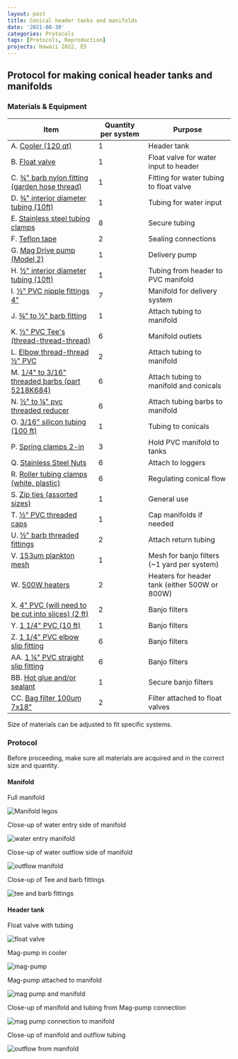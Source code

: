 ```yaml
---
layout: post
title: Conical header tanks and manifolds
date: '2021-08-30'
categories: Protocols
tags: [Protocols, Reproduction]
projects: Hawaii 2022, E5
---
```


## Protocol for making conical header tanks and manifolds 

### Materials & Equipment

| Item                                            | Quantity per system | Purpose                                       |
| ----------------------------------------------- | ------------------- | --------------------------------------------- |
| A. [Cooler (120 qt)](https://www.amazon.com/gp/product/B004QILD6W/ref=ppx_yo_dt_b_search_asin_title?ie=UTF8&th=1&pldnSite=1)                                 | 1                   | Header tank |                                    |
| B. [Float valve](https://www.amazon.com/Trough-Matic®-Stock-Water-Tank/dp/B000B4GTPK/ref=sr_1_3?crid=1UCWK3H0F8YNQ&keywords=float+valve+livestock+water+tank&qid=1660255178&sprefix=float+valve+livestock+water+tank%2Caps%2C184&sr=8-3&qty=4#)                                     | 1                   | Float valve for water input to header         |
| C. [¾" barb nylon fitting (garden hose thread)](https://www.lowes.com/pd/B-K-3-4-in-Barbed-Barb-x-Garden-Hose-Adapter-Fitting/1000505049)      | 1                   | Fitting for water tubing to float valve       |
| D. [¾" interior diameter tubing (10ft)](https://www.lowes.com/pd/EZ-FLO-3-4-in-Inner-Diameter-x-10-ft-PVC-Clear-Vinyl-Tubing/1000365037)              | 1                   | Tubing for water input                        |
| E. [Stainless steel tubing clamps](https://www.amazon.com/gp/product/B08TW6L32G/ref=sw_img_1?smid=A1FIDH9D8GO0ME&psc=1)                  | 8                   | Secure tubing                                 |
| F. [Teflon tape](https://www.lowes.com/pd/Oatey-0-6-in-x-43-ft-Plumber-s-Tape/4751313)                                   | 2                   | Sealing connections                           |
| G. [Mag Drive pump (Model 2)](https://dannermfg.com/products/supreme-aqua-mag-magnetic-drive-water-pumps)                        | 1                   | Delivery pump                                 |
| H. [½" interior diameter tubing (10ft)](https://www.lowes.com/pd/EZ-FLO-1-2-in-Inner-Diameter-x-10-ft-PVC-Clear-Vinyl-Tubing/1000180551)              | 1                   | Tubing from header to PVC manifold            |
| I. [½" PVC nipple fittings 4"](https://www.lowes.com/pd/LASCO-1-2-in-x-1-2-in-x-1-2-in-dia-x-4-in-L-Schedule-80-Nipples-PVC-Fitting/3381486)                     | 7                   | Manifold for delivery system                  |
| J. [¾" to ½" barb fitting](https://www.lowes.com/pd/LASCO-3-4-in-x-1-2-in-Dia-Adapter-Plastic-Coil-Fitting/50139800)                           | 1                   | Attach tubing to manifold                     |
| K. [½" PVC Tee's (thread-thread-thread)](https://www.lowes.com/pd/LASCO-1-2-in-x-1-2-in-x-1-2-in-x-1-2-in-dia-Tee-PVC-Fitting/3447452?cm_mmc=shp-_-c-_-prd-_-plb-_-ggl-_-LIA_PLB_142_Pipe-Fittings-_-3447452-_-local-_-0-_-0&ds_rl=1286981&gclid=CjwKCAjw9-KTBhBcEiwAr19ig-ljuKveNWFA5uqwWFzKLfrxOjhxMdiDTvZycaPqb0BKuFYeYIHcIRoCR60QAvD_BwE&gclsrc=aw.ds)             | 6                   | Manifold outlets                              |
| L. [Elbow thread-thread ½" PVC](https://www.lowes.com/pd/Charlotte-Pipe-1-2-IN-SCH40-90-DEG-ELBOW/5012475131)                      | 2                   | Attach tubing to manifold                     |
| M. [1/4" to 3/16" threaded barbs (part 5218K684)](https://www.mcmaster.com/barbed-tube-fittings/for-hose-id~3-16/material~plastic/)    | 6                   | Attach tubing to manifold and conicals        |
| N. [½" to ¼" pvc threaded reducer](https://www.mcmaster.com/reducers/type~bushing/material~plastic/standard-wall-plastic-pipe-fittings-for-water/)                   | 6                   | Attach tubing barbs to manifold               |
| O. [3/16" silicon tubing (100 ft)](https://pentairaes.com/silicone-tubing-3-16.html)                   | 1                   | Tubing to conicals                            |
| P. [Spring clamps 2-in](https://www.amazon.com/gp/product/B086DMZ6V6/ref=sw_img_1?smid=AXP93JQNCCGB6&psc=1)                              | 3                   | Hold PVC manifold to tanks                    |
| Q. [Stainless Steel Nuts](https://www.lowes.com/pd/Hillman-1-2-in-x-13-Stainless-Steel-Hex-Nut/1000213001)                            | 6                   | Attach to loggers                             |
| R. [Roller tubing clamps (white, plastic)](https://www.wpiinc.com/14041-60-roller-clamp-3-16?gclid=CjwKCAjw0dKXBhBPEiwA2bmObdPwucTLsgDJmV8YZpMY5vKEa-4CGn6s1NITZBD7hGtGHeUrtVsrYBoCVwIQAvD_BwE)           | 6                   | Regulating conical flow                       |
| S. [Zip ties (assorted sizes)](https://www.lowes.com/pd/Utilitech-500-Pack-Cable-Ties/1000865854)                       | 1                   | General use                                   |
| T. [½" PVC threaded caps](https://www.lowes.com/pd/LASCO-1-2-in-x-1-2-in-dia-Cap-PVC-Fitting/3371572)                            | 1                   | Cap manifolds if needed                       |
| U. [½" barb threaded fittings](https://www.lowes.com/pd/B-K-1-2-in-Barbed-Barb-x-MIP-Adapter-Fitting/1000505043)                       | 2                   | Attach return tubing                          |
| V. [153um plankton mesh](https://shop.sciencefirst.com/wildco/nitex-bolting-cloth/6414-nitex-bolting-cloth-nitex-153m.html)                             | 1                   | Mesh for banjo filters (~1 yard per system)   |
| W. [500W heaters](https://www.bulkreefsupply.com/finnex-th-deluxe-titanium-heating-element-with-plastic-guard.html)                                    | 2                   | Heaters for header tank (either 500W or 800W) |
| X. [4" PVC (will need to be cut into slices) (2 ft)](https://www.lowes.com/pd/Charlotte-Pipe-4-in-x-2-ft-Sch-40-Cellcore-PVC-DWV-Pipe/3223375) | 2                   | Banjo filters                                 |
| Y. [1 1/4" PVC (10 ft)](https://www.lowes.com/pd/Charlotte-Pipe-1-1-4-in-x-10-ft-370-Sch-40-Solidcore-PVC-DWV-Pipe/3133097)                             | 1                   | Banjo filters                                 |
| Z. [1 1/4" PVC elbow slip fitting](https://www.lowes.com/pd/LASCO-1-1-4-in-x-1-1-4-in-x-1-1-4-in-dia-Slip-Elbow-PVC-Fitting/3307888)                   | 6                   | Banjo filters                                 |
| AA. [1 ¼" PVC straight slip fitting](https://www.lowes.com/pd/LASCO-1-1-4-in-x-1-1-4-in-x-1-1-4-in-dia-Coupling-PVC-Fitting/3371556)                  | 6                   | Banjo filters                                 |
| BB. [Hot glue and/or sealant](https://www.lowes.com/pd/Gorilla-100-Silicone-All-Purpose-Sealant-10-oz-Clear-Silicone-Caulk/1000217733)                         | 1                   | Secure banjo filters                          |
| CC. [Bag filter 100um 7x18"](https://www.mcmaster.com/2514K18/)                          | 2                   | Filter attached to float valves               |

Size of materials can be adjusted to fit specific systems.

### Protocol 

Before proceeding, make sure all materials are acquired and in the correct size and quantity. 

#### Manifold 

Full manifold 

![Manifold legos](https://raw.githubusercontent.com/JillAshey/JillAshey_Putnam_Lab_Notebook/master/images/manifold/manifold-legos.png)

Close-up of water entry side of manifold 

![water entry manifold](https://raw.githubusercontent.com/JillAshey/JillAshey_Putnam_Lab_Notebook/master/images/manifold/close-up-fittings-water-input-legos.png)

Close-up of water outflow side of manifold 

![outflow manifold](https://raw.githubusercontent.com/JillAshey/JillAshey_Putnam_Lab_Notebook/master/images/manifold/close-up-fittings-water-outflow-lego.png)

Close-up of Tee and barb fittings

![tee and barb fittings](https://raw.githubusercontent.com/JillAshey/JillAshey_Putnam_Lab_Notebook/master/images/manifold/fittings-manifold-tees-legos.png)

#### Header tank 

Float valve with tubing

![float valve](https://raw.githubusercontent.com/JillAshey/JillAshey_Putnam_Lab_Notebook/master/images/manifold/float-valve-with-tubing.png)

Mag-pump in cooler

![mag-pump](https://raw.githubusercontent.com/JillAshey/JillAshey_Putnam_Lab_Notebook/master/images/manifold/mag-pump-with-tubing.png)

Mag-pump attached to manifold 

![mag pump and manifold](https://raw.githubusercontent.com/JillAshey/JillAshey_Putnam_Lab_Notebook/master/images/manifold/mag-pump-attached-to-manifold.png)

Close-up of manifold and tubing from Mag-pump connection

![mag pump connection to manifold](https://raw.githubusercontent.com/JillAshey/JillAshey_Putnam_Lab_Notebook/master/images/manifold/fittings-water-input-tubing.png)

Close-up of manifold and outflow tubing 

![outflow from manifold](https://raw.githubusercontent.com/JillAshey/JillAshey_Putnam_Lab_Notebook/master/images/manifold/fittings-water-outflow-tubing.png)
